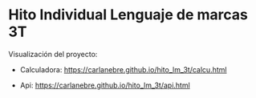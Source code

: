 # Hito Individual Lenguaje de marcas 3T

Visualización del proyecto:

- Calculadora: https://carlanebre.github.io/hito_lm_3t/calcu.html

- Api: https://carlanebre.github.io/hito_lm_3t/api.html
